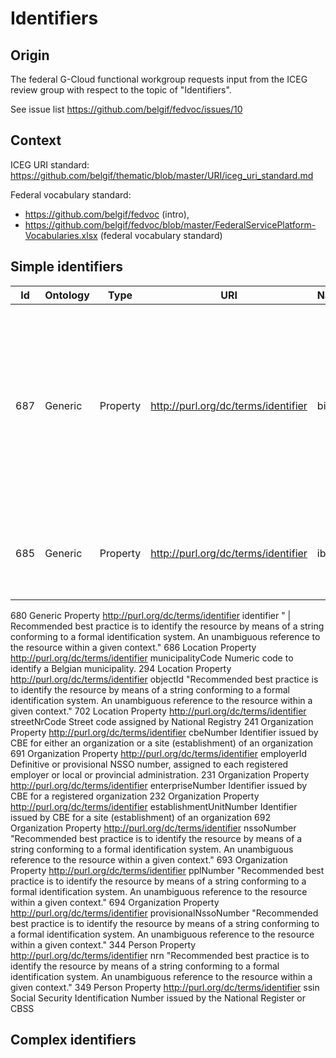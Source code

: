 # Identifiers

## Origin 
The federal G-Cloud functional workgroup requests input from the ICEG review group with respect to the topic of "Identifiers".

See issue list https://github.com/belgif/fedvoc/issues/10

## Context
ICEG URI standard: https://github.com/belgif/thematic/blob/master/URI/iceg_uri_standard.md

Federal vocabulary standard: 
* https://github.com/belgif/fedvoc (intro), 
* https://github.com/belgif/fedvoc/blob/master/FederalServicePlatform-Vocabularies.xlsx (federal vocabulary standard)

## Simple identifiers
Id | Ontology | Type | URI | Name | Definition
-- | -------- | ---- | --- | ---- | ----------
687 | Generic | Property | <http://purl.org/dc/terms/identifier> | bic | Business Identifier Code, also known as Swift Code. International identifier for financial and non-financial institutions, commonly used for international bank transfers.
685 | Generic | Property | <http://purl.org/dc/terms/identifier> | iban | International Bank Account Number, as defined in ISO 13616:2007

680	Generic	Property	<http://purl.org/dc/terms/identifier>	identifier	" | Recommended best practice is to identify the resource by means of a string conforming to a formal identification system. 
An unambiguous reference to the resource within a given context."
686	Location	Property	<http://purl.org/dc/terms/identifier>	municipalityCode	Numeric code to identify a Belgian municipality.
294	Location	Property	<http://purl.org/dc/terms/identifier>	objectId	"Recommended best practice is to identify the resource by means of a string conforming to a formal identification system. 
An unambiguous reference to the resource within a given context."
702	Location	Property	<http://purl.org/dc/terms/identifier>	streetNrCode	Street code assigned by National Registry
241	Organization	Property	<http://purl.org/dc/terms/identifier>	cbeNumber	Identifier issued by CBE for either an organization or a site (establishment) of an organization
691	Organization	Property	<http://purl.org/dc/terms/identifier>	employerId	Definitive or provisional NSSO number, assigned to each registered employer or local or provincial administration.
231	Organization	Property	<http://purl.org/dc/terms/identifier>	enterpriseNumber	Identifier issued by CBE for a registered organization
232	Organization	Property	<http://purl.org/dc/terms/identifier>	establishmentUnitNumber	Identifier issued by CBE for a site (establishment) of an organization 
692	Organization	Property	<http://purl.org/dc/terms/identifier>	nssoNumber	"Recommended best practice is to identify the resource by means of a string conforming to a formal identification system. 
An unambiguous reference to the resource within a given context."
693	Organization	Property	<http://purl.org/dc/terms/identifier>	pplNumber	"Recommended best practice is to identify the resource by means of a string conforming to a formal identification system. 
An unambiguous reference to the resource within a given context."
694	Organization	Property	<http://purl.org/dc/terms/identifier>	provisionalNssoNumber	"Recommended best practice is to identify the resource by means of a string conforming to a formal identification system. 
An unambiguous reference to the resource within a given context."
344	Person	Property	<http://purl.org/dc/terms/identifier>	nrn	"Recommended best practice is to identify the resource by means of a string conforming to a formal identification system. 
An unambiguous reference to the resource within a given context."
349	Person	Property	<http://purl.org/dc/terms/identifier>	ssin	Social Security Identification Number issued by the National Register or CBSS


## Complex identifiers
